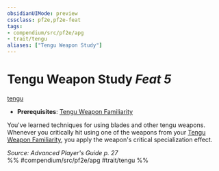 ```yaml
---
obsidianUIMode: preview
cssclass: pf2e,pf2e-feat
tags:
- compendium/src/pf2e/apg
- trait/tengu
aliases: ["Tengu Weapon Study"]
---
```

# Tengu Weapon Study  *Feat 5*  
[tengu](rules/traits/tengu-b1.md "Tengu Ancestry & Heritage Trait")  

- **Prerequisites**: [Tengu Weapon Familiarity](compendium/feats/tengu-weapon-familiarity-apg.md)

You've learned techniques for using blades and other tengu weapons. Whenever you critically hit using one of the weapons from your [Tengu Weapon Familiarity](compendium/feats/tengu-weapon-familiarity-apg.md), you apply the weapon's critical specialization effect.

*Source: Advanced Player's Guide p. 27*  
%% #compendium/src/pf2e/apg #trait/tengu %%